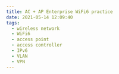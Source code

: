 ```yaml
---
title: AC + AP Enterprise WiFi6 practice
date: 2021-05-14 12:09:40
tags:
  - wireless network
  - WiFi6
  - access point
  - access controller
  - IPv6
  - VLAN
  - VPN
---
```

